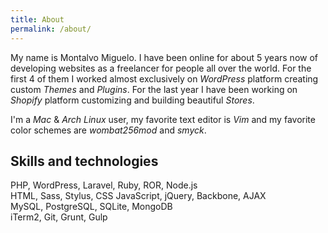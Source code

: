 ```yaml
---
title: About
permalink: /about/
---
```


My name is Montalvo Miguelo. I have been online for about 5 years now
of developing websites as a freelancer for people all over the
world. For the first 4 of them I worked almost exclusively on
_WordPress_ platform creating custom _Themes_ and _Plugins_. For the last year I have been
working on _Shopify_ platform customizing and building beautiful
_Stores_.

I'm a _Mac_ & _Arch Linux_ user, my favorite text editor is _Vim_ and my
favorite color schemes are _wombat256mod_ and _smyck_.

## Skills and technologies
PHP, WordPress, Laravel, Ruby, ROR, Node.js
<br>
HTML, Sass, Stylus, CSS JavaScript, jQuery, Backbone, AJAX
<br>
MySQL, PostgreSQL, SQLite, MongoDB
<br>
iTerm2, Git, Grunt, Gulp
